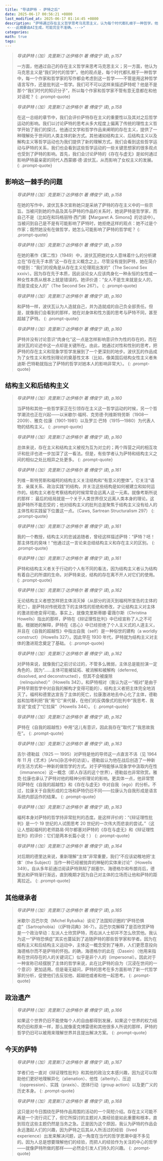 ```yaml
---
title: "导读萨特 - 萨特之后"
date: 2025-06-17 00:56:21 +0800
last_modified_at: 2025-06-17 01:14:45 +0800
description: "萨特通过存在主义哲学思考马克思主义，认为每个时代都扎根于一种哲学。他的思想影响了波伏瓦的女权主义发展，并与结构主义形成对立，尽管两者有相似之处。萨特拒绝传统主体性观念，为后来哲学运动奠定基础。
 <---此摘要由AI生成，可能完全不准确。--->"
categories: 
math: true
tags: 
---
```


>*导读萨特 (（加）克里斯汀·达伊格尔 著 傅俊宁 译), p.157*
>
>一方面，他通过自己的存在主义哲学来思考马克思主义；另一方面，他认为马克思主义是“我们时代的哲学”。他的观点是，每个时代都扎根于一种哲学中，每一个作家和哲学家的写作都会考虑到这一哲学——不管是用这种哲学语言写作，还是批判这一哲学。我们可不可以这样来描述萨特呢？他是不是那个“我们时代的知识分子”，所以每个作家和哲学家不管有意无意都在和他对话呢？
{: .prompt-quote}

>*导读萨特 (（加）克里斯汀·达伊格尔 著 傅俊宁 译), p.158*
>
>在这一总结的章节中，我们会评价萨特存在主义的重要性以及其对之后哲学运动的影响。我们以讨论萨特的思考从多大程度上偏离了传统的理性主义哲学开始了我们的探讨。他通过文学和哲学作品来阐明的存在主义，提供了一种理解处于世间的人类主体的新方式。其他诸如结构主义、后结构主义以及解构主义等哲学运动也为我们提供了新的理解方式。我们会看到这些哲学运动与萨特的关系，我们也会看到这些哲学运动的一些关键思想家的很多观点也受到了萨特的影响。首先，我们会讨论萨特的《存在与虚无》是如何通过影响萨特最亲密的同代人西蒙娜·德·波伏瓦，从而影响了女权主义的发展。
{: .prompt-quote}

## 影响这一棘手的问题
>*导读萨特 (（加）克里斯汀·达伊格尔 著 傅俊宁 译), p.158*
>
>在她的写作中，波伏瓦多次宣称她只是采纳了萨特的存在主义中的一些宗旨。当被问到她的作品及其与萨特的作品的关系时，她说萨特是哲学家，而自己不是（比如在和玛格丽特·西门斯【Margaret A. Simons】的访谈中）。当被问到自己是不是有可能影响了萨特时，她拒绝这样的观点：她不过是个作家；既然她没有在做哲学，她怎么可能影响了萨特的哲学呢？
{: .prompt-quote}

>*导读萨特 (（加）克里斯汀·达伊格尔 著 傅俊宁 译), p.159*
>
>在她的著作《第二性》（1949）中，波伏瓦把她对女人意味着什么的分析建立在“存在先于本质”这一存在主义概念之上。尽管没有提到萨特，她在简介中提到：“我们的视角是从存在主义伦理观出发的”（The Second Sex xxxiv）。因为存在先于本质，因此谈论女人应该肉身化一种永恒的女性或一种女性本质从根本上就是错误的。她评价道：“女人不是生来就是女人的，而是变成女人的”（The Second Sex 267）。
{: .prompt-quote}

>*导读萨特 (（加）克里斯汀·达伊格尔 著 傅俊宁 译), p.160*
>
>和萨特一样，波伏瓦认为人造就自己，并为造就成的自己负全部责任。但是，就像我们会看到的那样，她在对身体和性方面的思考与萨特不同，甚至超越了萨特。
{: .prompt-quote}

>*导读萨特 (（加）克里斯汀·达伊格尔 著 傅俊宁 译), p.160*
>
>萨特并没有讨论意识“肉身化”这一点是怎样影响意识作为性的存在的，而在波伏瓦的论述中这一点却是关键所在。由此，她通过对性和性别的思考，把萨特的存在主义和现象学哲学发展到了一个更深刻的地步。波伏瓦的作品成为了女性主义和性别理论的奠基性文本（比如，像美国后结构女性主义者朱迪斯·巴特勒就指出了萨特的哲学对她本人的影响非常大）。
{: .prompt-quote}

## 结构主义和后结构主义
>*导读萨特 (（加）克里斯汀·达伊格尔 著 傅俊宁 译), p.160*
>
>当萨特和其他一些哲学家正在引领存在主义这一哲学运动的时候，另一个哲学潮流也正在兴起——以米歇尔·福柯、克劳德·列维斯特劳斯（1908—2009）、雅克·拉康（1901-1981）以及罗兰·巴特（1915—1980）为代表人物的结构主义。
{: .prompt-quote}

>*导读萨特 (（加）克里斯汀·达伊格尔 著 傅俊宁 译), p.160*
>
>总体来说，存在主义和结构主义被视为互为对立的；两个阵营之间的相互攻讦和批评也进一步加深了这一看法。但是，有些学者认为萨特和结构主义之间的相似之处比相异之处更多。
{: .prompt-quote}

>*导读萨特 (（加）克里斯汀·达伊格尔 著 傅俊宁 译), p.161*
>
>列维－斯特劳斯和福柯的结构主义关注结构和“有意义的整体”。它关注“语言、亲属关系、政治实践”的结构，并关注这些结构是如何被建立和如何运作的。结构主义者在考察结构的时候常常会远离人这一元素。就像考斯所说的那样：
>最后的结局就是一个关于人类世界但又远离人类本身的理论。这是萨特所不能忍受的；他对结构主义的批判总是聚焦于结构主义没有给人的主体性和实践留下位置这一点。（Caws, Sartrean Structuralism 297）
{: .prompt-quote}

>*导读萨特 (（加）克里斯汀·达伊格尔 著 傅俊宁 译), p.161*
>
>我的一个教授，结构主义的忠诚追随者，曾经这样描述萨特：“萨特？呸！那主体性的臭味！”他通过这一言论来总结结构主义和存在主义的区别。
{: .prompt-quote}

>*导读萨特 (（加）克里斯汀·达伊格尔 著 傅俊宁 译), p.161*
>
>萨特和结构主义者关于行动的个人有不同的看法，因为结构主义者认为结构有着自己的所谓的生命。对萨特来说，结构的存在离不开人对它们的使用。
{: .prompt-quote}

>*导读萨特 (（加）克里斯汀·达伊格尔 著 傅俊宁 译), p.162*
>
>无论结构主义者想怎样把主体消灭掉（从部分的消灭到福柯所宣告的主体的死亡），是萨特对传统观念下的主体性的拒绝和修改，才让结构主义对主体的激进拒绝变得可能。事实上，就像克里斯蒂娜·霍薇尔斯（Christina Howells）指出的那样，萨特在《辩证理性批判》中已经宣称了人之不可能。根据她的解释，萨特在《恶心》中已经拒绝了个人主义式的人道主义，并且在《自我的超越性》中指出自我（self）是一种俗世的建构（a worldly construct）（Howells 327）。因此早在 1930 年代，萨特就为结构主义对主体的激进观念奠定了基础。
{: .prompt-quote}

>*导读萨特 (（加）克里斯汀·达伊格尔 著 傅俊宁 译), p.162*
>
>对萨特来说，就像我们之前讨论过的，不管多么微弱，主体总是能扮演一定角色的，因为“……主体可能被延拓、被消解和被解构（deferred, dissolved, and deconstructed），但其不会被废除（relinquished）”（Howells 342）。和萨特相对（我认为这一“相对”是由于萨特早期哲学中对自我的解构才变得可能的），结构主义者把主体完全地消灭了。福柯和德里达宣告了主体的死亡，拉康激进地去中心化了主体，德勒兹和加塔利把“我”用“它”来代替，在他们的反偶像式的批判中“我思考、我言说”变成了“它拉屎”（Howells 344）。
{: .prompt-quote}

>*导读萨特 (（加）克里斯汀·达伊格尔 著 傅俊宁 译), p.162*
>
>萨特在《自我的超越性》中用“这儿有意识，因此我存在”取代了“我思故我在”。
{: .prompt-quote}

>*导读萨特 (（加）克里斯汀·达伊格尔 著 傅俊宁 译), p.163*
>
>吉尔·德勒兹（1925 — 1995）对萨特是他的导师这一点直言不讳（见 1964 年 11 月《艺术》[Arts]杂志中的访谈）。德勒兹认为他在战后创造了一种新的生活方式和一种新的做哲学的方式。对于萨特能够从现象学中汲取内在性（immanence）这一概念（即人存活的这个世界），德勒兹也非常欣赏。雅克·拉康也承认了萨特对他的精神分析理论的影响。更具体一点，他非常赞同萨特在《自我的超越性》和《存在与虚无》中对自我（ego）的分析。不过，拉康关于自我形成的立场和萨特仍旧不同——拉康认为自我形成是语言系统内部运作的结果。
{: .prompt-quote}

>*导读萨特 (（加）克里斯汀·达伊格尔 著 傅俊宁 译), p.163*
>
>福柯本身对萨特的哲学持非常批判的态度。是这样评价的：“《辩证理性批判》是一个 19 世纪的人试图思考 20 世纪的一次伟大而悲哀的尝试。”（这让人想起福柯的老师路易·阿尔都塞对萨特的《存在与虚无》和《辩证理性批判》的评价：它们是两本长篇小说！）
{: .prompt-quote}

>*导读萨特 (（加）克里斯汀·达伊格尔 著 傅俊宁 译), p.164*
>
>对后期的德里达来说，重新理解“主体”非常重要，我们“不应该幼稚地把‘主体’（the Subject）当作一种已经被抛弃的神秘的实体来讨论”（Howells 349）。自从多年前通过阅读萨特熟知了胡塞尔、海德格尔和布朗肖后，德里达和萨特渐行渐远，直到晚期才因为自己对主体的立场而让他和萨特的距离拉近。
{: .prompt-quote}

## 其他继承者
>*导读萨特 (（加）克里斯汀·达伊格尔 著 傅俊宁 译), p.165*
>
>米歇尔·吕巴尔克（Michel Rybalka）谈论了法国知识圈的“萨特恐惧症”（Sartrophobia）（《萨特词典》36-7）。吕巴尔克解释了是否欣赏萨特是一个政治举动：左派人士欣赏萨特，而右派人士却并不怎么欣赏他。我认为这一“萨特恐惧症”其实也蔓延到了追随萨特的那些哲学家和学者。因为在结构主义和后结构主义运动中，主体这一概念受到了唾弃，人们更愿意投向海德格尔而不是萨特的怀抱。的确，海德格尔的此在（Dasein）（他用来指称在世间存在的人的关键词汇）似乎是非个人的（impersonal）。因此对于一种宣称已经摆脱了主体的哲学来说，此在比萨特的自为（沉浸在世间的一个意识）更加适用。但是毫无疑问，萨特的思考在多方面影响了新一代哲学家的分析，促使他们去反驳他、超越他或者和他一起思考。
{: .prompt-quote}

## 政治遗产
>*导读萨特 (（加）克里斯汀·达伊格尔 著 傅俊宁 译), p.166*
>
>如果这个世界仍旧不能使每个人的自由都得到发展，如果这个世界的权力结构仍旧和原来一样，那么就像麦克博雷德和其他很多人所说的那样，萨特的哲学仍旧可以被用来理解世界并且提出解决方案。
{: .prompt-quote}

## 今天的萨特
>*导读萨特 (（加）克里斯汀·达伊格尔 著 傅俊宁 译), p.167*
>
>学者们也一直对《辩证理性批判》和其他的政治文本感兴趣，因为这可以帮助他们更好地理解异化（alienation）、他性（alterity）、压迫（oppression）、实践（praxis）、团体行动（group action）以及更广义的历史本身。
{: .prompt-quote}

>*导读萨特 (（加）克里斯汀·达伊格尔 著 傅俊宁 译), p.168*
>
>这只是对今日围绕在萨特作品周围的活动的一个简短介绍。存在主义可能不再是一个流行词汇了，但它所探讨的主题对人类经验是如此重要和根本，直到现在这些主题仍然是当务之急。正是因为这个原因，我认为萨特的作品会永远激起人们的兴趣，因为萨特之后其从人所活过的经验（lived experience）出发来解决问题，这一角度在当代的哲学思潮中是不多见的。因为人总是想要理解他们的经验，而把人的经验作为关注的中心的哲学——就像萨特所做的那样——必然会引发人们持久的兴趣。
{: .prompt-quote}

